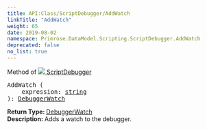```yaml
---
title: API:Class/ScriptDebugger/AddWatch
linkTitle: "AddWatch"
weight: 65
date: 2019-08-02
namespace: Primrose.DataModel.Scripting.ScriptDebugger.AddWatch
deprecated: false
no_list: true
---
```

Method of <a href="/docs/api-reference/Class/ScriptDebugger"><img src="/icons/silk/script_module.png"/>&nbsp;ScriptDebugger</a>
<pre class="method-declaration">
AddWatch (
    expression: <a class="type" href="/docs/api-reference/System/string">string</a>
): <a class="type" href="/docs/api-reference/Class/DebuggerWatch">DebuggerWatch</a></pre>
<b>Return Type: </b>
<a class="type" href="/docs/api-reference/Class/DebuggerWatch">DebuggerWatch</a>
<br/>
<b>Description: </b>
Adds a watch to the debugger.

